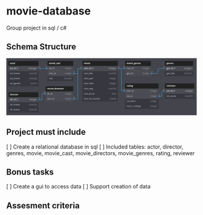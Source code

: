 # movie-database
Group project in sql / c#

## Schema Structure
![Alt text](assets/visualization.jpg?raw=true "Visualization of projects schema structure")

## Project must include
[ ] Create a relational database in sql
[ ] Included tables: actor, director, genres, movie, movie_cast, movie_directors, movie_genres, rating, reviewer

## Bonus tasks
[ ] Create a gui to access data
[ ] Support creation of data

## Assesment criteria